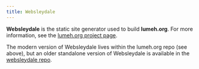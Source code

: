 ```yaml
---
title: Websleydale
---
```


**Websleydale** is the static site generator used to build **lumeh.org**. For more information,
see the [lumeh.org project page].

[lumeh.org project page]: /projects/lumeh.org

The modern version of Websleydale lives within the lumeh.org repo (see above), but an older
standalone version of Websleydale is available in the [websleydale repo].

[Websleydale repo]: https://github.com/kalgynirae/websleydale
